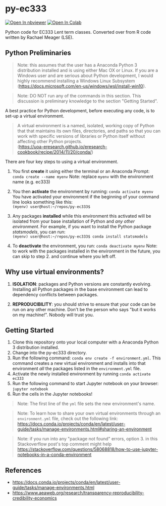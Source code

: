 # py-ec333
[![Open In nbviewer](https://warehouse-camo.ingress.cmh1.psfhosted.org/b76644f44625d8876b279659d108c1e5334fd8b3/68747470733a2f2f696d672e736869656c64732e696f2f62616467652f76696577253230696e2d6e627669657765722d6f72616e6765)](https://nbviewer.jupyter.org/github/topher-lo/py-ec333/tree/master/)
[![Open In Colab](https://colab.research.google.com/assets/colab-badge.svg)](https://colab.research.google.com/github/topher-lo/py-ec333)

Python code for EC333 Lent term classes. Converted over from R code written by Rachael Meager (LSE).

## Python Preliminaries
> Note: this assumes that the user has a Anaconda Python 3 distribution installed and is using either Mac OX or Linux. If you are a
Windows user and are serious about Python development, I would highly recommend installing a Windows Linux Subsystem 
(https://docs.microsoft.com/en-us/windows/wsl/install-win10).

> Note: DO NOT run any of the commands in this section. This discussion is preliminary knowledge to the section "Getting Started".

A best practice for Python development, before executing any code, is to set-up a virtual environment.

> A virtual environment is a named, isolated, working copy of Python that that maintains its own files, directories, 
and paths so that you can work with specific versions of libraries or Python itself without affecting other Python projects.  
(https://uoa-eresearch.github.io/eresearch-cookbook/recipe/2014/11/20/conda/)

There are four key steps to using a virtual environment. 
1. You first **create** it using either the terminal or an Anaconda Prompt:
`conda create --name myenv`
Note: replace `myenv` with the environment name (e.g. ec333)

2. You then **activate** the environment by running: `conda activate myenv`
You have activated your environment if the beginning of your command line looks something like this:  
`(myenv) user@host:~/repos/py-ec333$`

3. Any packages **installed** while this environment this activated will be isolated from your base installation of Python and *any other environment*. 
For example, if you want to install the Python package *statsmodels*, you can run:  
`(myenv) user@host:~/repos/py-ec333$ conda install statsmodels`

4. To **deactivate** the environment, you run: `conda deactivate myenv`
Note: to work with the packages installed in the environment in the future, you can skip to step 2. and continue where you left off.

## Why use virtual environments?
1. **ISOLATION**: packages and Python versions are constantly evolving. Installing all Python packages in the base environment can lead to dependency conflicts 
between packages.

2. **REPRODUCIBILITY**: you should strive to ensure that your code can be run on any other machine. Don't be the person who says "but it works on my machine!". 
Nobody will trust you.

## Getting Started
1. Clone this repository onto your local computer with a Anaconda Python 3 distribution installed.
2. Change into the py-ec333 directory.
3. Run the following command: `conda env create -f environment.yml`. This command creates a new virtual environment and installs 
into that environment *all* the packages listed in the `environment.yml` file.
4. Activate the newly installed environment by running `conda activate ec333`
5. Run the following command to start Jupyter notebook on your browser: `jupyter notebook`
6. Run the cells in the Jupyter notebooks!

> Note: The first line of the `yml` file sets the new environment's name.

> Note: To learn how to share your own virtual environments through an `environment.yml` file, check out the following link: 
https://docs.conda.io/projects/conda/en/latest/user-guide/tasks/manage-environments.html#sharing-an-environment

> Note: if you run into any "package not found" errors, option 3. in this Stackoverflow post's top comment might help 
https://stackoverflow.com/questions/58068818/how-to-use-jupyter-notebooks-in-a-conda-environment

## References
- https://docs.conda.io/projects/conda/en/latest/user-guide/tasks/manage-environments.html
- https://www.aeaweb.org/research/transparency-reproducibility-credibility-economics
